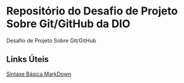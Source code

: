 # Repositório do Desafio de Projeto Sobre Git/GitHub da DIO
Desafio de Projeto Sobre Git/GitHub

## Links Úteis
[Sintaxe Básica MarkDown](https://www.markdownguide.org/basic-syntax/)
